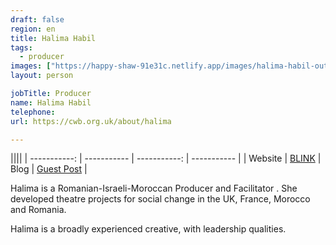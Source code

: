 ```yaml
---
draft: false
region: en
title: Halima Habil
tags:
  - producer
images: ["https://happy-shaw-91e31c.netlify.app/images/halima-habil-outside.webp"]
layout: person

jobTitle: Producer
name: Halima Habil
telephone:
url: https://cwb.org.uk/about/halima

---
```


||||
| -----------: | ----------- | -----------: | ----------- |
| Website | [BLINK](http://www.blinkdancetheatre.org/pull-up/) | Blog | [Guest Post](https://www.anewdirection.org.uk/blog/keeping-creative-at-home-how-to-create-your-own-clown-show) |

<!--Romanian lang: [Album Launch](https://fabricadepensule.ro/events/four-corners-pull-up-album-launch/) -->

<!--Not sure this is the same Producer: https://www.calvertjournal.com/articles/show/6024/nu-martisor-contemporary-romanian-design-in-london
-->

Halima is a Romanian-Israeli-Moroccan Producer and Facilitator <!-- and clown -->.
She developed theatre projects for social change in the UK, France, Morocco and Romania.

Halima is a broadly experienced creative, with leadership qualities.

<!--She is also a co-founder of the organisation [In-Play](#), which uses play to string-figure connections between people.
-->

<!--What else does our audience want to know?:
- what exactly does she do for CWB?
- achievements, reach, awards, video or example posts
- trusted endosements-->
